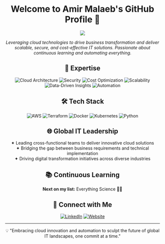 <h1 align="center">Welcome to Amir Malaeb's GitHub Profile 👋</h1>

<p align="center">
  <img src="https://readme-typing-svg.herokuapp.com/?lines=AWS+Certified+Solutions+Architect;AWS+Certified+Developer;Cloud+Innovation+Leader;Global+IT+Strategist;Continuous+Learner;Data+Science;Automation+Enthusiast&center=true&width=800&height=50">
</p>

<p align="center">
  <i>Leveraging cloud technologies to drive business transformation and deliver scalable, secure, and cost-effective IT solutions. Passionate about continuous learning and automating everything.</i>
</p>

<h2 align="center">🚀 Expertise</h2>

<p align="center">
  <img src="https://img.shields.io/badge/Cloud%20Architecture-FF9900?style=for-the-badge&logo=amazon-aws&logoColor=white" alt="Cloud Architecture">
  <img src="https://img.shields.io/badge/Security-5C2D91?style=for-the-badge&logo=azure-devops&logoColor=white" alt="Security">
  <img src="https://img.shields.io/badge/Cost%20Optimization-00C7B7?style=for-the-badge&logo=netlify&logoColor=white" alt="Cost Optimization">
  <img src="https://img.shields.io/badge/Scalability-009639?style=for-the-badge&logo=elastic&logoColor=white" alt="Scalability">
  <img src="https://img.shields.io/badge/Data--Driven%20Insights-4285F4?style=for-the-badge&logo=google-cloud&logoColor=white" alt="Data-Driven Insights">
  <img src="https://img.shields.io/badge/Automation-326CE5?style=for-the-badge&logo=ansible&logoColor=white" alt="Automation">
</p>

<h2 align="center">🛠️ Tech Stack</h2>

<p align="center">
  <img src="https://img.shields.io/badge/-AWS-232F3E?style=flat-square&logo=amazon-aws" alt="AWS">
  <img src="https://img.shields.io/badge/-Terraform-623CE4?style=flat-square&logo=terraform" alt="Terraform">
  <img src="https://img.shields.io/badge/-Docker-2496ED?style=flat-square&logo=docker" alt="Docker">
  <img src="https://img.shields.io/badge/-Kubernetes-326CE5?style=flat-square&logo=kubernetes" alt="Kubernetes">
  <img src="https://img.shields.io/badge/-Python-3776AB?style=flat-square&logo=python" alt="Python">
</p>

<h2 align="center">🌐 Global IT Leadership</h2>

<p align="center">
  ✦ Leading cross-functional teams to deliver innovative cloud solutions<br>
  ✦ Bridging the gap between business requirements and technical implementation<br>
  ✦ Driving digital transformation initiatives across diverse industries
</p>

<h2 align="center">📚 Continuous Learning</h2>

<p align="center">
  <b>Next on my list:</b> Everything Science 🔬🧪
</p>

<h2 align="center">🔗 Connect with Me</h2>

<p align="center">
  <a href="https://www.linkedin.com/in/amir-malaeb/" target="_blank"><img src="https://img.shields.io/badge/LinkedIn-%230077B5.svg?&style=for-the-badge&logo=linkedin&logoColor=white" alt="LinkedIn"></a>
  <a href="http://www.amirmalaeb.com" target="_blank"><img src="https://img.shields.io/badge/Website-%23FF4713.svg?&style=for-the-badge&logo=hugo&logoColor=white" alt="Website"></a>
</p>

---

<p align="center">
  💡 "Embracing cloud innovation and automation to sculpt the future of global IT landscapes, one commit at a time."
</p>

